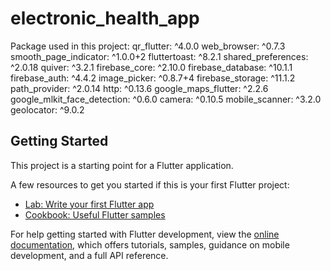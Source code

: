 # electronic_health_app

Package used in this project: 
  qr_flutter: ^4.0.0
  web_browser: ^0.7.3
  smooth_page_indicator: ^1.0.0+2
  fluttertoast: ^8.2.1
  shared_preferences: ^2.0.18
  quiver: ^3.2.1
  firebase_core: ^2.10.0
  firebase_database: ^10.1.1
  firebase_auth: ^4.4.2
  image_picker: ^0.8.7+4
  firebase_storage: ^11.1.2
  path_provider: ^2.0.14
  http: ^0.13.6
  google_maps_flutter: ^2.2.6
  google_mlkit_face_detection: ^0.6.0
  camera: ^0.10.5
  mobile_scanner: ^3.2.0
  geolocator: ^9.0.2

## Getting Started

This project is a starting point for a Flutter application.

A few resources to get you started if this is your first Flutter project:

- [Lab: Write your first Flutter app](https://docs.flutter.dev/get-started/codelab)
- [Cookbook: Useful Flutter samples](https://docs.flutter.dev/cookbook)

For help getting started with Flutter development, view the
[online documentation](https://docs.flutter.dev/), which offers tutorials,
samples, guidance on mobile development, and a full API reference.
